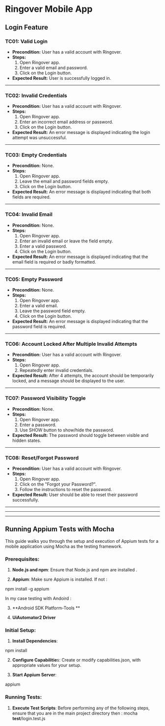 
# Ringover Mobile App

## Login Feature

### TC01: Valid Login
- **Precondition:** User has a valid account with Ringover.
- **Steps:**  
  1. Open Ringover app.
  2. Enter a valid email and password.
  3. Click on the Login button.
- **Expected Result:** User is successfully logged in.

---

### TC02: Invalid Credentials
- **Precondition:** User has a valid account with Ringover.
- **Steps:**  
  1. Open Ringover app.
  2. Enter an incorrect email address or password.
  3. Click on the Login button.
- **Expected Result:** An error message is displayed indicating the login attempt was unsuccessful.

---

### TC03: Empty Credentials
- **Precondition:** None.
- **Steps:**  
  1. Open Ringover app.
  2. Leave the email and password fields empty.
  3. Click on the Login button.
- **Expected Result:** An error message is displayed indicating that both fields are required.

---

### TC04: Invalid Email
- **Precondition:** None.
- **Steps:**  
  1. Open Ringover app.
  2. Enter an invalid email or leave the field empty.
  3. Enter a valid password.
  4. Click on the Login button.
- **Expected Result:** An error message is displayed indicating that the email field is required or badly formatted.

---

### TC05: Empty Password
- **Precondition:** None.
- **Steps:**  
  1. Open Ringover app.
  2. Enter a valid email.
  3. Leave the password field empty.
  4. Click on the Login button.
- **Expected Result:** An error message is displayed indicating that the password field is required.

---

### TC06: Account Locked After Multiple Invalid Attempts
- **Precondition:** User has a valid account with Ringover.
- **Steps:**  
  1. Open Ringover app.
  2. Repeatedly enter invalid credentials.
- **Expected Result:** After 4 attempts, the account should be temporarily locked, and a message should be displayed to the user.

---

### TC07: Password Visibility Toggle
- **Precondition:** None.
- **Steps:**  
  1. Open Ringover app.
  2. Enter a password.
  3. Use SHOW button to show/hide the password.
- **Expected Result:** The password should toggle between visible and hidden states.

---

### TC08: Reset/Forgot Password
- **Precondition:** User has a valid account with Ringover.
- **Steps:**  
  1. Open Ringover app.
  2. Click on the "Forgot your Password?".
  3. Follow the instructions to reset the password.
- **Expected Result:** User should be able to reset their password successfully.

---

---

---





## Running Appium Tests with Mocha

This guide walks you through the setup and execution of Appium tests for a mobile application using Mocha as the testing framework.

### Prerequisites:

1. **Node.js and npm**: Ensure that Node.js and npm are installed .

2. **Appium**: Make sure Appium is installed. If not :
   
npm install -g appium

In my case testing with Andoird : 

3. **Android SDK Platform-Tools **

4. **UiAutomator2 Driver**

### Initial Setup:

1. **Install Dependencies**:
   
npm install

2. **Configure Capabilitie**s:
Create or modify capabilities.json, with appropriate values for your setup.

2. **Start Appium Server**:

appium

### Running Tests:

1. **Execute Test Scripts**:
Before performing any of the following steps, ensure that you are in the main project directory then : 
mocha __test__/login.test.js        


